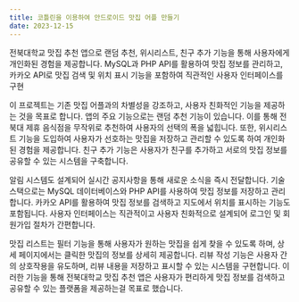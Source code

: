 ```yaml
---
title: 코틀린을 이용하여 안드로이드 맛집 어플 만들기
date: 2023-12-15
---
```


전북대학교 맛집 추천 앱으로 랜덤 추천, 위시리스트, 친구 추가 기능을 통해 사용자에게 개인화된 경험을 제공합니다. MySQL과 PHP API를 활용하여 맛집 정보를 관리하고, 카카오 API로 맛집 검색 및 위치 표시 기능을 포함하여 직관적인 사용자 인터페이스를 구현

<!--more-->

이 프로젝트는 기존 맛집 어플과의 차별성을 강조하고, 사용자 친화적인 기능을 제공하는 것을 목표로 합니다. 앱의 주요 기능으로는 랜덤 추천 기능이 있습니다. 이를 통해 전북대 제휴 음식점을 무작위로 추천하여 사용자의 선택의 폭을 넓힙니다. 또한, 위시리스트 기능을 도입하여 사용자가 선호하는 맛집을 저장하고 관리할 수 있도록 하여 개인화된 경험을 제공합니다. 친구 추가 기능은 사용자가 친구를 추가하고 서로의 맛집 정보를 공유할 수 있는 시스템을 구축합니다.

알림 시스템도 설계되어 실시간 공지사항을 통해 새로운 소식을 즉시 전달합니다. 기술 스택으로는 MySQL 데이터베이스와 PHP API를 사용하여 맛집 정보를 저장하고 관리합니다. 카카오 API를 활용하여 맛집 정보를 검색하고 지도에서 위치를 표시하는 기능도 포함됩니다. 사용자 인터페이스는 직관적이고 사용자 친화적으로 설계되어 로그인 및 회원가입 절차가 간편합니다.

맛집 리스트는 필터 기능을 통해 사용자가 원하는 맛집을 쉽게 찾을 수 있도록 하며, 상세 페이지에서는 클릭한 맛집의 정보를 상세히 제공합니다. 리뷰 작성 기능은 사용자 간의 상호작용을 유도하며, 리뷰 내용을 저장하고 표시할 수 있는 시스템을 구현합니다. 이러한 기능을 통해 전북대학교 맛집 추천 앱은 사용자가 편리하게 맛집 정보를 검색하고 공유할 수 있는 플랫폼을 제공하는걸 목표로 했습니다.
